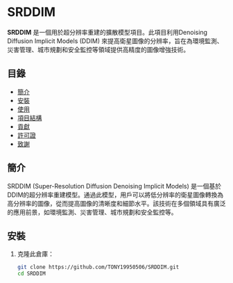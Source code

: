 # SRDDIM

**SRDDIM** 是一個用於超分辨率重建的擴散模型項目。此項目利用Denoising Diffusion Implicit Models (DDIM) 來提高衛星圖像的分辨率，旨在為環境監測、災害管理、城市規劃和安全監控等領域提供高精度的圖像增強技術。

## 目錄

- [簡介](#簡介)
- [安裝](#安裝)
- [使用](#使用)
- [項目結構](#項目結構)
- [貢獻](#貢獻)
- [許可證](#許可證)
- [致謝](#致謝)

## 簡介

SRDDIM (Super-Resolution Diffusion Denoising Implicit Models) 是一個基於DDIM的超分辨率重建模型。通過此模型，用戶可以將低分辨率的衛星圖像轉換為高分辨率的圖像，從而提高圖像的清晰度和細節水平。該技術在多個領域具有廣泛的應用前景，如環境監測、災害管理、城市規劃和安全監控等。

## 安裝

1. 克隆此倉庫：

   ```bash
   git clone https://github.com/TONY19950506/SRDDIM.git
   cd SRDDIM

